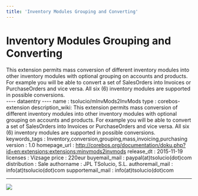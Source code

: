 ```yaml
---
title: 'Inventory Modules Grouping and Converting'
---
```


Inventory Modules Grouping and Converting
=========================================

This extension permits mass conversion of different inventory modules
into other inventory modules with optional grouping on accounts and
products. For example you will be able to convert a set of SalesOrders
into Invoices or PurchaseOrders and vice versa. All six (6) inventory
modules are supported in possible conversions.  
---- dataentry ---- name : tsolucio/mInvMods2InvMods type :
corebos-extension description\_wiki: This extension permits mass
conversion of different inventory modules into other inventory modules
with optional grouping on accounts and products. For example you will be
able to convert a set of SalesOrders into Invoices or PurchaseOrders and
vice versa. All six (6) inventory modules are supported in possible
conversions. keywords\_tags :
Inventory,conversion,grouping,mass,invoicing,purchasing version : 1.0
homepage\_url :
<http://corebos.org/documentation/doku.php?id=en:extensions:extensions:minvmods2invmods>
release\_dt : 2015-11-19 licenses : Vizsage price : 220eur
buyemail\_mail : paypal(at)tsolucio(dot)com distribution : Sale
authorname : JPL TSolucio, S.L. authoremail\_mail :
info(at)tsolucio(dot)com supportemail\_mail : info(at)tsolucio(dot)com

------------------------------------------------------------------------

  
<img src="/en/extensions/extensions/mim2im.png" class="align-center" />
